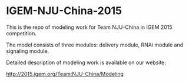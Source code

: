 # IGEM-NJU-China-2015
This is the repo of modeling work for Team NJU-China in IGEM 2015 competition.

The model consists of three modules: delivery module, RNAi module and signaling module.

Detailed description of modeling work is available on our website:

http://2015.igem.org/Team:NJU-China/Modeling